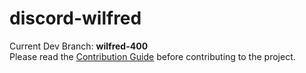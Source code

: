 # discord-wilfred

Current Dev Branch: **wilfred-400**  
Please read the [Contribution Guide](https://github.com/MattW-source/discord-wilfred/blob/master/contributing.md) before contributing to the project.

